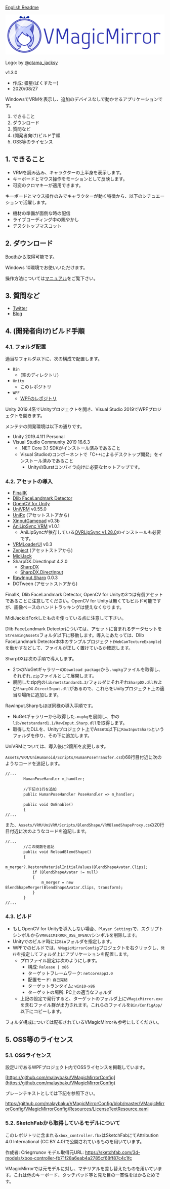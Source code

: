 [English Readme](https://github.com/malaybaku/VMagicMirror/blob/master/README_en.md)

![Logo](./docs/images/vmagicmirror_logo.png)

Logo: by [@otama_jacksy](https://twitter.com/otama_jacksy)

v1.3.0

* 作成: 獏星(ばくすたー)
* 2020/08/27

WindowsでVRMを表示し、追加のデバイスなしで動かせるアプリケーションです。

1. できること
2. ダウンロード
3. 質問など
4. (開発者向け)ビルド手順
5. OSS等のライセンス

## 1. できること

* VRMを読み込み、キャラクターの上半身を表示します。
* キーボードとマウス操作をモーションとして反映します。
* 可変のクロマキーが適用できます。

キーボードとマウス操作のみでキャラクターが動く特徴から、以下のシチュエーションで活躍します。

* 機材の準備が面倒な時の配信
* ライブコーディング中の賑やかし
* デスクトップマスコット

## 2. ダウンロード

[Booth](https://booth.pm/ja/items/1272298)から取得可能です。

Windows 10環境でお使いいただけます。

操作方法については[マニュアル](https://malaybaku.github.io/VMagicMirror/)をご覧下さい。

## 3. 質問など

* [Twitter](https://twitter.com/baku_dreameater)
* [Blog](https://www.baku-dreameater.net/)


## 4. (開発者向け)ビルド手順

### 4.1. フォルダ配置

適当なフォルダ以下に、次の構成で配置します。

+ `Bin`
    + (空のディレクトリ)
+ `Unity`
    + このレポジトリ
+ `WPF`
    + [WPFのレポジトリ](https://github.com/malaybaku/VMAgicMirrorConfig)

Unity 2019.4系でUnityプロジェクトを開き、Visual Studio 2019でWPFプロジェクトを開きます。

メンテナの開発環境は以下の通りです。

* Unity 2019.4.1f1 Personal
* Visual Studio Community 2019 16.6.3
    * .NET Core 3.1 SDKがインストール済みであること
    * Visual Studioのコンポーネントで「C++によるデスクトップ開発」をインストール済みであること
        - UnityのBurstコンパイラ向けに必要なセットアップです。


### 4.2. アセットの導入

* [FinalIK](https://assetstore.unity.com/packages/tools/animation/final-ik-14290)
* [Dlib FaceLandmark Detector](https://assetstore.unity.com/packages/tools/integration/dlib-facelandmark-detector-64314)
* [OpenCV for Unity](https://assetstore.unity.com/packages/tools/integration/opencv-for-unity-21088)
* [UniVRM](https://github.com/vrm-c/UniVRM) v0.55.0
* [UniRx](https://github.com/neuecc/UniRx) (アセットストアから)
* [XinputGamepad](https://github.com/kaikikazu/XinputGamePad/releases) v0.3b
* [AniLipSync VRM](https://github.com/sh-akira/AniLipSync-VRM/releases) v1.0.1
    + AniLipSyncが依存している[OVRLipSync v1.28.0](https://developer.oculus.com/downloads/package/oculus-lipsync-unity/1.28.0/)のインストールも必要です。
* [VRMLoaderUI](https://github.com/m2wasabi/VRMLoaderUI/releases) v0.3
* [Zenject](https://github.com/svermeulen/Extenject) (アセットストアから)
* [MidiJack](https://github.com/malaybaku/MidiJack)
* SharpDX.DirectInput 4.2.0
    * [SharpDX](https://www.nuget.org/packages/SharpDX)
    * [SharpDX.DirectInput](https://www.nuget.org/packages/SharpDX.DirectInput/)
* [RawInput.Sharp](https://www.nuget.org/packages/RawInput.Sharp/) 0.0.3
* DOTween (アセットストアから)

FinalIK, Dlib FaceLandmark Detector, OpenCV for Unityの3つは有償アセットであることに注意してください。OpenCV for Unityは無くてもビルド可能ですが、画像ベースのハンドトラッキングは使えなくなります。

MidiJackはForkしたものを使っている点に注意して下さい。

Dlib FaceLandmark Detectorについては、アセットに含まれるデータセットを`StreamingAssets`フォルダ以下に移動します。導入にあたっては、Dlib FaceLandmark Detector本体のサンプルプロジェクト(`WebCamTextureExample`)を動かすなどして、ファイルが正しく置けているか確認します。

SharpDXは次の手順で導入します。

- 2つのNuGetギャラリーの`Download package`から`.nupkg`ファイルを取得し、それぞれ`.zip`ファイルとして展開します。
- 展開したzip内の`lib/netstandard1.3/`フォルダにそれぞれ`SharpDX.dll`および`SharpDX.DirectInput.dll`があるので、これらをUnityプロジェクト上の適当な場所に追加します。

RawInput.Sharpもほぼ同様の導入手順です。

- NuGetギャラリーから取得した`.nupkg`を展開し、中の`lib/netstandard1.1/RawInput.Sharp.dll`を取得します。
- 取得したDLLを、Unityプロジェクト上でAssets以下に`RawInputSharp`というフォルダを作り、その下に追加します。

UniVRMについては、導入後に2箇所を変更します。

`Assets/VRM/UniHumanoid/Scripts/HumanPoseTransfer.cs`の68行目付近に次のようなコードを追記します。

```
//...
        HumanPoseHandler m_handler;
    
        //下記の1行を追加
        public HumanPoseHandler PoseHandler => m_handler;
    
        public void OnEnable()
        {
//...
```

また、`Assets/VRM/UniVRM/Scripts/BlendShape/VRMBlendShapeProxy.cs`の20行目付近に次のようなコードを追記します。

```
//...
        //この関数を追記
        public void ReloadBlendShape()
        {
            m_merger?.RestoreMaterialInitialValues(BlendShapeAvatar.Clips);
            if (BlendShapeAvatar != null)
            {
                m_merger = new BlendShapeMerger(BlendShapeAvatar.Clips, transform);                
            }
        }
//...
```

### 4.3. ビルド

* もしOpenCV for Unityを導入しない場合、`Player Settings`で、スクリプトシンボルから`VMAGICMIRROR_USE_OPENCV`シンボルを削除します。
* Unityでのビルド時には`Bin`フォルダを指定します。
* WPFでのビルドでは、`VMagicMirrorConfig`プロジェクトを右クリックし、`発行`を指定してフォルダ上にアプリケーションを配置します。
    - プロファイル設定は次のようにします。
        - 構成: `Release | x86`
        - ターゲットフレームワーク: `netcoreapp3.0`
        - 配置モード: `自己完結`
        - ターゲットランタイム: `win10-x86`
        - ターゲットの場所: PC上の適当なフォルダ
    - 上記の設定で発行すると、ターゲットのフォルダ上に`VMagicMirror.exe`を含むファイル群が出力されます。これらのファイルを`Bin/ConfigApp/`以下にコピーします。

フォルダ構成については配布されているVMagicMirrorも参考にしてください。

## 5. OSS等のライセンス

### 5.1. OSSライセンス

設定UIであるWPFプロジェクト内でOSSライセンスを掲載しています。

[https://github.com/malaybaku/VMagicMirrorConfig](https://github.com/malaybaku/VMagicMirrorConfig)

プレーンテキストとしては下記を参照下さい。

https://github.com/malaybaku/VMagicMirrorConfig/blob/master/VMagicMirrorConfig/VMagicMirrorConfig/Resources/LicenseTextResource.xaml


### 5.2. SketchFabから取得しているモデルについて

このレポジトリに含まれる`xbox_controller.fbx`はSketchFabにてAttribution 4.0 International (CC BY 4.0)で公開されているものを用いています。

作成者: Criegrrunov
モデル取得元URL: https://sketchfab.com/3d-models/xbox-controller-fb71f28a6eab4a2785cf68ff87c4c1fc

VMagicMirrorでは元モデルに対し、マテリアルを差し替えたものを用いています。これは他のキーボード、タッチパッド等と見た目の一貫性をはかるためです。
